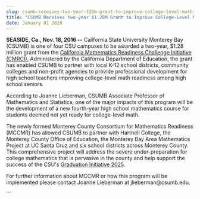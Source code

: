 ```yaml
---
slug: csumb-receives-two-year-128m-grant-to-improve-college-level-math-readiness
title: "CSUMB Receives two-year $1.28M Grant to Improve College-Level Math Readiness"
date: January 01 2020
---
```


 
<p>
  <strong>SEASIDE, Ca., Nov. 18, 2016 &#45;&#45;</strong> California State
  University Monterey Bay &#40;CSUMB&#41; is one of four CSU campuses to be
  awarded a two&#45;year, $1.28 million grant from the
  <a href="https://www.cde.ca.gov/pd/ps/itqsahe.asp"
    >California Mathematics Readiness Challenge Initiative &#40;CMRCI&#41;.</a
  >
  Administered by the California Department of Education, the grant has enabled
  CSUMB to partner with local K&#45;12 school districts, community colleges and
  non&#45;profit agencies to provide professional development for high school
  teachers improving college&#45;level math readiness among high school seniors.
</p>
<p>
  According to Joanne Lieberman, CSUMB Associate Professor of Mathematics and
  Statistics, one of the major impacts of this program will be the development
  of a new fourth&#45;year high school mathematics course for students deemed
  not yet ready for college&#45;level math.
</p>
<p>
  The newly formed Monterey County Consortium for Mathematics Readiness
  &#40;MCCMR&#41; has allowed CSUMB to partner with Hartnell College, the
  Monterey County Office of Education, the Monterey Bay Area Mathematics Project
  at UC Santa Cruz and six school districts across Monterey County. This
  comprehensive project will address the severe under&#45;preparation for
  college mathematics that is pervasive in the county and help support the
  success of the CSU's
  <a href="https://www2.calstate.edu/graduation&#45;initiative&#45;2025"
    >Graduation Initiative 2025</a
  >.
</p>
<p>
  For further information about MCCMR or how this program will be implemented
  please contact Joanne Lieberman at jlieberman@csumb.edu.
</p>
```
